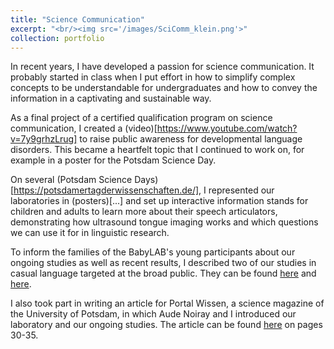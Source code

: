```yaml
---
title: "Science Communication"
excerpt: "<br/><img src='/images/SciComm_klein.png'>"
collection: portfolio
---
```


In recent years, I have developed a passion for science communication. It probably started in class when I put effort in how to simplify complex concepts to be understandable for undergraduates and how to convey the information in a captivating and sustainable way.

As a final project of a certified qualification program on science communication, I created a (video)[https://www.youtube.com/watch?v=7y9grhzLrug] to raise public awareness for developmental language disorders. This became a heartfelt topic that I continued to work on, for example in a poster for the Potsdam Science Day.

On several (Potsdam Science Days)[https://potsdamertagderwissenschaften.de/], I represented our laboratories in (posters)[...] and set up interactive information stands for children and adults to learn more about their speech articulators, demonstrating how ultrasound tongue imaging works and which questions we can use it for in linguistic research. 

To inform the families of the BabyLAB's young participants about our ongoing studies as well as recent results, I described two of our studies in casual language targeted at the broad public. They can be found [here](/files/BabyLAB_Newsletter_2016_LOLA.pdf) and [here](/files/BabyLAB_Newsletter_LesArt.pdf).

I also took part in writing an article for Portal Wissen, a science magazine of the University of Potsdam, in which Aude Noiray and I introduced our laboratory and our ongoing studies. The article can be found [here](https://publishup.uni-potsdam.de/opus4-ubp/frontdoor/deliver/index/docId/44088/file/portalwissen_2016_02.pdf) on pages 30-35.

 


